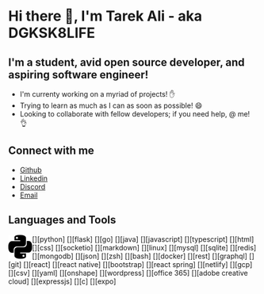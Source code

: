 # Hi there 👋, I'm Tarek Ali - aka DGKSK8LIFE

## I'm a student, avid open source developer, and aspiring software engineer!

- I'm currenty working on a myriad of projects! ✋
- Trying to learn as much as I can as soon as possible! 😄
- Looking to collaborate with fellow developers; if you need help, @ me! 👌

## Connect with me

- [Github](https://github.com/DGKSK8LIFE)
- [Linkedin](https://www.linkedin.com/in/tarek-ali-b59a0a1a8/)
- [Discord](DGK#5762)
- [Email](tarekali15@outlook.com)

## Languages and Tools

[<img align="left" alt="python" src="./icons/python.svg" />][python]
[][flask]
[][go]
[][java]
[][javascript]
[][typescript]
[][html]
[][css]
[][socketio]
[][markdown]
[][linux]
[][mysql]
[][sqlite]
[][redis]
[][mongodb]
[][json]
[][zsh]
[][bash]
[][docker]
[][rest]
[][graphql]
[][git]
[][react]
[][react native]
[][bootstrap]
[][react spring]
[][netlify]
[][gcp]
[][csv]
[][yaml]
[][onshape]
[][wordpress]
[][office 365]
[][adobe creative cloud]
[][expressjs]
[][c]
[][expo]
